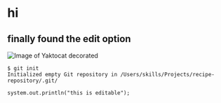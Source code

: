 # hi 
## finally found the edit option
![Image of Yaktocat decorated](https://octodex.github.com/images/yaktocat.png)
```
$ git init
Initialized empty Git repository in /Users/skills/Projects/recipe-repository/.git/
```
```
system.out.println("this is editable");
```
